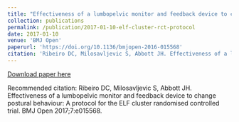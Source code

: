 ```yaml
---
title: "Effectiveness of a lumbopelvic monitor and feedback device to change postural behaviour: A protocol for the ELF cluster randomised controlled trial"
collection: publications
permalink: /publication/2017-01-10-elf-cluster-rct-protocol
date: 2017-01-10
venue: 'BMJ Open'
paperurl: 'https://doi.org/10.1136/bmjopen-2016-015568'
citation: 'Ribeiro DC, Milosavljevic S, Abbott JH. Effectiveness of a lumbopelvic monitor and feedback device to change postural behaviour: A protocol for the ELF cluster randomised controlled trial. BMJ Open 2017;7:e015568.'
---
```


<a href='https://doi.org/10.1136/bmjopen-2016-015568'>Download paper here</a>

Recommended citation: Ribeiro DC, Milosavljevic S, Abbott JH. Effectiveness of a lumbopelvic monitor and feedback device to change postural behaviour: A protocol for the ELF cluster randomised controlled trial. BMJ Open 2017;7:e015568.